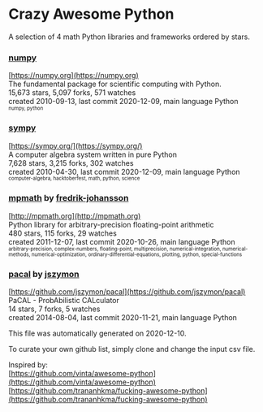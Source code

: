 # Crazy Awesome Python
A selection of 4 math Python libraries and frameworks ordered by stars.  


### [numpy](https://github.com/numpy/numpy)  
[https://numpy.org](https://numpy.org)  
The fundamental package for scientific computing with Python.  
15,673 stars, 5,097 forks, 571 watches  
created 2010-09-13, last commit 2020-12-09, main language Python  
<sub><sup>numpy, python</sup></sub>


### [sympy](https://github.com/sympy/sympy)  
[https://sympy.org/](https://sympy.org/)  
A computer algebra system written in pure Python  
7,628 stars, 3,215 forks, 302 watches  
created 2010-04-30, last commit 2020-12-09, main language Python  
<sub><sup>computer-algebra, hacktoberfest, math, python, science</sup></sub>


### [mpmath](https://github.com/fredrik-johansson/mpmath) by [fredrik-johansson](https://github.com/fredrik-johansson)  
[http://mpmath.org](http://mpmath.org)  
Python library for arbitrary-precision floating-point arithmetic  
480 stars, 115 forks, 29 watches  
created 2011-12-07, last commit 2020-10-26, main language Python  
<sub><sup>arbitrary-precision, complex-numbers, floating-point, multiprecision, numerical-integration, numerical-methods, numerical-optimization, ordinary-differential-equations, plotting, python, special-functions</sup></sub>


### [pacal](https://github.com/jszymon/pacal) by [jszymon](https://github.com/jszymon)  
[https://github.com/jszymon/pacal](https://github.com/jszymon/pacal)  
PaCAL - ProbAbilistic CALculator  
14 stars, 7 forks, 5 watches  
created 2014-08-04, last commit 2020-11-21, main language Python  


This file was automatically generated on 2020-12-10.  

To curate your own github list, simply clone and change the input csv file.  

Inspired by:  
[https://github.com/vinta/awesome-python](https://github.com/vinta/awesome-python)  
[https://github.com/trananhkma/fucking-awesome-python](https://github.com/trananhkma/fucking-awesome-python)  